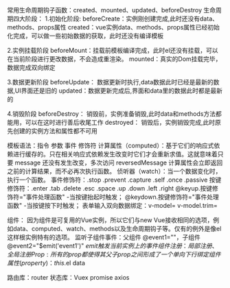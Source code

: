 
常用生命周期钩子函数：created、mounted、updated、beforeDestroy
生命周期四大阶段：
1.初始化阶段:
beforeCreate：实例刚创建完成,此时还没有data、methods、props属性
created：vue实例data、methods、props属性已经初始化完成，可以做一些初始数据的获取，此时还没有编译模板

2.实例挂载阶段
beforeMount：挂载前模板编译完成，此时el还没有挂载，可以在当前阶段进行更改数据，不会造成重渲染。
mounted：真实的Dom挂载完毕，数据完成双向绑定

3.数据更新阶段
beforeUpdate： 数据更新时执行,data数据此时已经是最新的数据,UI界面还是旧的
updated：数据更新完成后,界面和data里的数据此时都是最新的

4.销毁阶段
beforeDestroy： 销毁前，实例准备销毁,此时data和methods方法都能用，可以在这时进行善后收尾工作
destroyed： 销毁后，实例销毁完成,此时原先创建的实例方法和属性都不可用

模板语法：指令 参数 事件 修饰符
计算属性（computed）：基于它们的响应式依赖进行缓存的。只在相关响应式依赖发生改变时它们才会重新求值。这就意味着只要 message 还没有发生改变，多次访问 reversedMessage 计算属性会立即返回之前的计算结果，而不必再次执行函数。
侦听器（watch）：当一个数据变化时，执行一个函数。
事件修饰符：.stop .prevent .capture .self .once .passive
按键修饰符：.enter .tab .delete .esc .space .up .down .left .right
@keyup.按键修饰符="事件处理函数" -当按键抬起时触发；
@keydown.按键修饰符="事件处理函数" -当按键按下时触发；
表单输入双向数据绑定：v-model= v-model.trim=

组件：
因为组件是可复用的Vue实例，所以它们与new Vue接收相同的选项，例如data、computed、watch、methods以及生命周期钩子等。仅有的例外是像el这样根实例特有的选项。
监听子组件事件：父组件 @event1=""，子组件 @event2="$emit('event1')"    $emit触发当前实例上的事件
组件注册：局部注册、全局注册
Prop:所有的 prop 都使得其父子 prop 之间形成了一个单向下行绑定
组件属性(property )：this.$el data

路由库：router
状态库：Vuex
promise
axios
